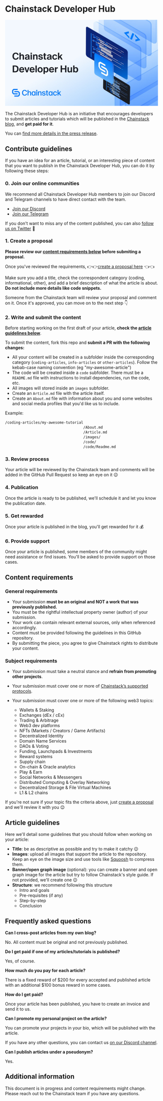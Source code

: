 # Chainstack Developer Hub

![](./dev-hub-banner.jpeg)

The Chainstack Developer Hub is an initiative that encourages developers to submit articles and tutorials which will be published in the [Chainstack blog](https://chainstack.com/blog/), and **get paid for it**.

You can [find more details in the press release]().

## Contribute guidelines

If you have an idea for an article, tutorial, or an interesting piece of content that you want to publish in the Chainstack Developer Hub, you can do it by following these steps:

### 0. Join our online communities

We recommend all Chainstack Developer Hub members to join our Discord and Telegram channels to have direct contact with the team.

- [Join our Discord](https://discord.gg/Cymtg2f7pX)
- [Join our Telegram](https://t.me/chainstack)

If you don't want to miss any of the content published, you can also [follow us on Twitter](https://twitter.com/ChainstackHQ) 🤙

### 1. Create a proposal

**Please review our [content requirements below](#content-requirements) before submiting a proposal.**

Once you've reviewed the requirements, 👉👉[create a proposal here](https://github.com/chainstack/developer-hub-content/issues/new?assignees=&labels=&template=proposal.md&title=%5BPROPOSAL%5D) 👈👈

Make sure you add a title, check the correspondent category (coding, informational, other), and add a brief description of what the article is about. **Do not include more details like code snippets.**

Someone from the Chainstack team will review your proposal and comment on it. Once it's approved, you can move on to the next step 👇

### 2. Write and submit the content

Before starting working on the first draft of your article, **check the [article guidelines below](#article-guidelines)**.

To submit the content, fork this repo and **submit a PR with the following changes:**

- All your content will be created in a subfolder inside the corresponding category (`coding-articles`, `info-articles` or `other-articles`). Follow the kebab-case naming convention (eg "my-awesome-article")
- The code will be created inside a `code` subfolder. There must be a `README.md` file with instructions to install dependencies, run the code, etc.
- All images will stored inside an `images` subfolder.
- Create an `Article.md` file with the article itself.
- Create an `About.md` file with information about you and some websites and social media profiles that you'd like us to include.

Example:

```
/coding-articles/my-awesome-tutorial
                                    /About.md
                                    /Article.md
                                    /images/
                                    /code/
                                    /code/Readme.md
```

### 3. Review process

Your article will be reviewed by the Chainstack team and comments will be added in the GitHub Pull Request so keep an eye on it 😉

### 4. Publication

Once the article is ready to be published, we'll schedule it and let you know the publication date.

### 5. Get rewarded

Once your article is published in the blog, you'll get rewarded for it 💰

### 6. Provide support

Once your article is published, some members of the community might need assistance or find issues. You'll be asked to provide support on those cases.

## Content requirements

### General requirements

- Your submission **must be an original and NOT a work that was previously published.**
- You must be the rightful intellectual property owner (author) of your submission.
- Your work can contain relevant external sources, only when referenced accordingly.
- Content must be provided following the guidelines in this GitHub repository.
- By submitting the piece, you agree to give Chainstack rights to distribute your content.

### Subject requirements

- Your submission must take a neutral stance and **refrain from promoting other projects**.
- Your submission must cover one or more of [Chainstack’s supported protocols](https://chainstack.com/protocols/).
- Your submission must cover one or more of the following web3 topics:

  - Wallets & Staking
  - Exchanges (dEx / cEx)
  - Trading & Arbitrage
  - Web3 dev platforms
  - NFTs (Markets / Creators / Game Artifacts)
  - Decentralized Identity
  - Domain Name Services
  - DAOs & Voting
  - Funding, Launchpads & Investments
  - Reward systems
  - Supply chain
  - On-chain & Oracle analytics
  - Play & Earn
  - Social Networks & Messengers
  - Distributed Computing & Overlay Networking
  - Decentralized Storage & File Virtual Machines
  - L1 & L2 chains

If you're not sure if your topic fits the criteria above, just [create a proposal](https://github.com/chainstack/developer-hub-content/issues/new?assignees=&labels=&template=proposal.md&title=%5BPROPOSAL%5D) and we'll review it with you 😉

## Article guidelines

Here we'll detail some guidelines that you should follow when working on your article:

- **Title**: be as descriptive as possible and try to make it catchy 😉
- **Images**: upload all images that support the article to the repository. Keep an eye on the image size and use tools like [Squoosh](https://squoosh.app/) to compress them.
- **Banner/open graph image** (optional): you can create a banner and open graph image for the article but try to follow Chainstack's style guide. If not provided, we'll create one 😉
- **Structure**: we recommend following this structure
  - Intro and goals
  - Pre-requisites (if any)
  - Step-by-step
  - Conclusion

## Frequently asked questions

**Can I cross-post articles from my own blog?**

No. All content must be original and not previously published.

**Do I get paid if one of my articles/tutorials is published?**

Yes, of course.

**How much do you pay for each article?**

There is a fixed reward of $200 for every accepted and published article with an additional $100 bonus reward in some cases.

**How do I get paid?**

Once your article has been published, you have to create an invoice and send it to us.

**Can I promote my personal project on the article?**

You can promote your projects in your bio, which will be published with the article.

If you have any other questions, you can contact us [on our Discord channel](https://discord.gg/Cymtg2f7pX).

**Can I publish articles under a pseudonym?**

Yes.

## Additional information

This document is in progress and content requirements might change. Please reach out to the Chainstack team if you have any questions.
